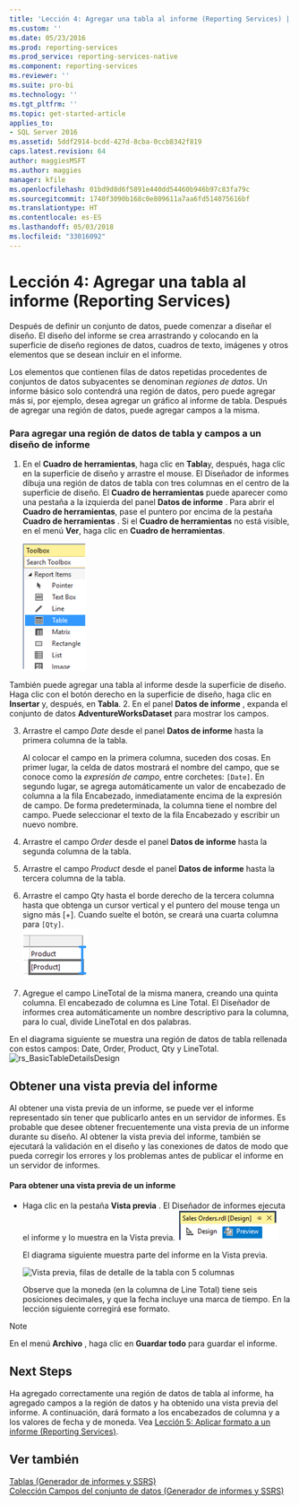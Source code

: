 ```yaml
---
title: 'Lección 4: Agregar una tabla al informe (Reporting Services) | Microsoft Docs'
ms.custom: ''
ms.date: 05/23/2016
ms.prod: reporting-services
ms.prod_service: reporting-services-native
ms.component: reporting-services
ms.reviewer: ''
ms.suite: pro-bi
ms.technology: ''
ms.tgt_pltfrm: ''
ms.topic: get-started-article
applies_to:
- SQL Server 2016
ms.assetid: 5ddf2914-bcdd-427d-8cba-0ccb8342f819
caps.latest.revision: 64
author: maggiesMSFT
ms.author: maggies
manager: kfile
ms.openlocfilehash: 01bd9d8d6f5891e440dd54460b946b97c83fa79c
ms.sourcegitcommit: 1740f3090b168c0e809611a7aa6fd514075616bf
ms.translationtype: HT
ms.contentlocale: es-ES
ms.lasthandoff: 05/03/2018
ms.locfileid: "33016092"
---
```

# <a name="lesson-4-adding-a-table-to-the-report-reporting-services"></a>Lección 4: Agregar una tabla al informe (Reporting Services)
Después de definir un conjunto de datos, puede comenzar a diseñar el diseño. El diseño del informe se crea arrastrando y colocando en la superficie de diseño regiones de datos, cuadros de texto, imágenes y otros elementos que se desean incluir en el informe.  
  
Los elementos que contienen filas de datos repetidas procedentes de conjuntos de datos subyacentes se denominan *regiones de datos*. Un informe básico solo contendrá una región de datos, pero puede agregar más si, por ejemplo, desea agregar un gráfico al informe de tabla. Después de agregar una región de datos, puede agregar campos a la misma.  
  
### <a name="to-add-a-table-data-region-and-fields-to-a-report-layout"></a>Para agregar una región de datos de tabla y campos a un diseño de informe  
  
1.  En el **Cuadro de herramientas**, haga clic en **Tabla**y, después, haga clic en la superficie de diseño y arrastre el mouse. El Diseñador de informes dibuja una región de datos de tabla con tres columnas en el centro de la superficie de diseño. El **Cuadro de herramientas** puede aparecer como una pestaña a la izquierda del panel **Datos de informe** . Para abrir el **Cuadro de herramientas**, pase el puntero por encima de la pestaña **Cuadro de herramientas** . Si el **Cuadro de herramientas** no está visible, en el menú **Ver**, haga clic en **Cuadro de herramientas**.
  
     ![ssrs_ssdt_addtable](../reporting-services/media/ssrs-ssdt-addtable.png) 
  
  También puede agregar una tabla al informe desde la superficie de diseño.  Haga clic con el botón derecho en la superficie de diseño, haga clic en **Insertar** y, después, en **Tabla**.
2.  En el panel **Datos de informe** , expanda el conjunto de datos **AdventureWorksDataset** para mostrar los campos.  
  
3.  Arrastre el campo *Date* desde el panel **Datos de informe** hasta la primera columna de la tabla.  
  
    Al colocar el campo en la primera columna, suceden dos cosas. En primer lugar, la celda de datos mostrará el nombre del campo, que se conoce como la *expresión de campo*, entre corchetes: `[Date]`. En segundo lugar, se agrega automáticamente un valor de encabezado de columna a la fila Encabezado, inmediatamente encima de la expresión de campo. De forma predeterminada, la columna tiene el nombre del campo. Puede seleccionar el texto de la fila Encabezado y escribir un nuevo nombre.  
  
4.  Arrastre el campo *Order* desde el panel **Datos de informe** hasta la segunda columna de la tabla.  
  
5.  Arrastre el campo *Product* desde el panel **Datos de informe** hasta la tercera columna de la tabla.  
  
6.  Arrastre el campo Qty hasta el borde derecho de la tercera columna hasta que obtenga un cursor vertical y el puntero del mouse tenga un signo más [+]. Cuando suelte el botón, se creará una cuarta columna para `[Qty]`.  
![ssrs_tutorial_addcolumn](../reporting-services/media/ssrs-tutorial-addcolumn.png)  
  
7.  Agregue el campo LineTotal de la misma manera, creando una quinta columna. El encabezado de columna es Line Total. El Diseñador de informes crea automáticamente un nombre descriptivo para la columna, para lo cual, divide LineTotal en dos palabras.  
  
  
En el diagrama siguiente se muestra una región de datos de tabla rellenada con estos campos: Date, Order, Product, Qty y LineTotal.  
![rs_BasicTableDetailsDesign](../reporting-services/media/rs-basictabledetailsdesign.png)  
  
## <a name="preview-your-report"></a>Obtener una vista previa del informe  
Al obtener una vista previa de un informe, se puede ver el informe representado sin tener que publicarlo antes en un servidor de informes. Es probable que desee obtener frecuentemente una vista previa de un informe durante su diseño. Al obtener la vista previa del informe, también se ejecutará la validación en el diseño y las conexiones de datos de modo que pueda corregir los errores y los problemas antes de publicar el informe en un servidor de informes.  
  
#### <a name="to-preview-a-report"></a>Para obtener una vista previa de un informe  
  
-   Haga clic en la pestaña **Vista previa** . El Diseñador de informes ejecuta el informe y lo muestra en la Vista previa.
![ssrs_ssdt_preview](../reporting-services/media/ssrs-ssdt-preview.png)  
  
    El diagrama siguiente muestra parte del informe en la Vista previa.  
  
    ![Vista previa, filas de detalle de la tabla con 5 columnas](../reporting-services/media/rs-basictabledetailspreview.png "Vista previa, filas de detalle de la tabla con 5 columnas")  
  
    Observe que la moneda (en la columna de Line Total) tiene seis posiciones decimales, y que la fecha incluye una marca de tiempo. En la lección siguiente corregirá ese formato.  
  
> [!NOTE]  
> En el menú **Archivo** , haga clic en **Guardar todo** para guardar el informe.  
  
## <a name="next-steps"></a>Next Steps  
Ha agregado correctamente una región de datos de tabla al informe, ha agregado campos a la región de datos y ha obtenido una vista previa del informe. A continuación, dará formato a los encabezados de columna y a los valores de fecha y de moneda. Vea [Lección 5: Aplicar formato a un informe &#40;Reporting Services&#41;](../reporting-services/lesson-5-formatting-a-report-reporting-services.md).  
  
## <a name="see-also"></a>Ver también  
[Tablas &#40;Generador de informes y SSRS&#41;](../reporting-services/report-design/tables-report-builder-and-ssrs.md)  
[Colección Campos del conjunto de datos &#40;Generador de informes y SSRS&#41;](../reporting-services/report-data/dataset-fields-collection-report-builder-and-ssrs.md)  
